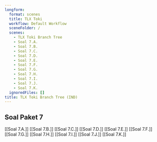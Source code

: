 ```yaml
---
longform:
  format: scenes
  title: TLX Toki
  workflow: Default Workflow
  sceneFolder: /
  scenes:
    - TLX Toki Branch Tree
    - Soal 7.A.
    - Soal 7.B.
    - Soal 7.C.
    - Soal 7.D.
    - Soal 7.E.
    - Soal 7.F.
    - Soal 7.G.
    - Soal 7.H.
    - Soal 7.I.
    - Soal 7.J.
    - Soal 7.K.
  ignoredFiles: []
title: TLX Toki Branch Tree (IND)
---
```

## Soal Paket 7

[[Soal 7.A.]]
[[Soal 7.B.]]
[[Soal 7.C.]]
[[Soal 7.D.]]
[[Soal 7.E.]]
[[Soal 7.F.]]
[[Soal 7.G.]]
[[Soal 7.H.]]
[[Soal 7.I.]]
[[Soal 7.J.]]
[[Soal 7.K.]]


